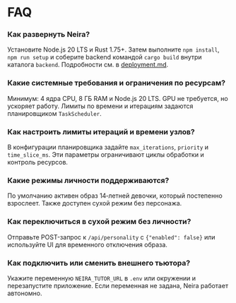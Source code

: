 # FAQ

### Как развернуть Neira?
Установите Node.js 20 LTS и Rust 1.75+. Затем выполните `npm install`, `npm run setup` и соберите backend командой `cargo build` внутри каталога `backend`. Подробности см. в [deployment.md](deployment.md).

### Какие системные требования и ограничения по ресурсам?
Минимум: 4 ядра CPU, 8 ГБ RAM и Node.js 20 LTS. GPU не требуется, но ускоряет работу. Лимиты по времени и итерациям задаются планировщиком `TaskScheduler`.

### Как настроить лимиты итераций и времени узлов?
В конфигурации планировщика задайте `max_iterations`, `priority` и `time_slice_ms`. Эти параметры ограничивают циклы обработки и контроль ресурсов.

### Какие режимы личности поддерживаются?
По умолчанию активен образ 14‑летней девочки, который постепенно взрослеет. Также доступен сухой режим без персонажа.

### Как переключиться в сухой режим без личности?
Отправьте POST-запрос к `/api/personality` с `{"enabled": false}` или используйте UI для временного отключения образа.

### Как подключить или сменить внешнего тьютора?
Укажите переменную `NEIRA_TUTOR_URL` в `.env` или окружении и перезапустите приложение. Если переменная не задана, Neira
работает автономно.

